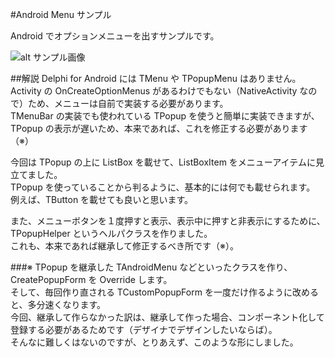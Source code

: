 #Android Menu サンプル

Android でオプションメニューを出すサンプルです。

![alt サンプル画像](https://raw.github.com/freeonterminate/delphi/master/Samples/Android/Menu/screenshot.png)

##解説
Delphi for Android には TMenu や TPopupMenu はありません。
Activity の OnCreateOptionMenus があるわけでもない（NativeActivity なので）ため、メニューは自前で実装する必要があります。  
TMenuBar の実装でも使われている TPopup を使うと簡単に実装できますが、TPopup の表示が遅いため、本来であれば、これを修正する必要があります（※）  

今回は TPopup の上に ListBox を載せて、ListBoxItem をメニューアイテムに見立てました。  
TPopup を使っていることから判るように、基本的には何でも載せられます。  
例えば、TButton を載せても良いと思います。  

また、メニューボタンを１度押すと表示、表示中に押すと非表示にするために、TPopupHelper というヘルパクラスを作りました。  
これも、本来であれば継承して修正するべき所です（※）。  

###※
TPopup を継承した TAndroidMenu などといったクラスを作り、CreatePopupForm を Override します。  
そして、毎回作り直される TCustomPopupForm を一度だけ作るように改めると、多分速くなります。  
今回、継承して作らなかった訳は、継承して作った場合、コンポーネント化して登録する必要があるためです（デザイナでデザインしたいならば）。  
そんなに難しくはないのですが、とりあえず、このような形にしました。  
